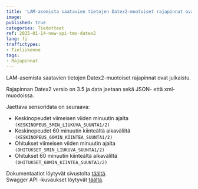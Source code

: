 ```yaml
---
title: 'LAM-asemista saatavien tietojen Datex2-muotoiset rajapinnat ovat julkaistu.'
image:
published: true
categories: Tiedotteet
ref: 2025-01-14-new-api-tms-datex2
lang: fi
traffictypes:
- Tieliikenne
tags:
- Rajapinnat
---
```


LAM-asemista saatavien tietojen Datex2-muotoiset rajapinnat ovat julkaistu.

Rajapinnan Datex2 versio on 3.5 ja data jaetaan sekä JSON- että xml-muodoissa.

Jaettava sensoridata on seuraava:

- Keskinopeudet viimeisen viiden minuutin ajalta
  `(KESKINOPEUS_5MIN_LIUKUVA_SUUNTA1/2)`
- Keskinopeudet 60 minuutin kiinteältä aikaväliltä
  `(KESKINOPEUS_60MIN_KIINTEA_SUUNTA1/2)`
- Ohitukset viimeisen viiden minuutin ajalta
  `(OHITUKSET_5MIN_LIUKUVA_SUUNTA1/2)`
- Ohitukset 60 minuutin kiinteältä aikaväliltä
  `(OHITUKSET_60MIN_KIINTEA_SUUNTA1/2)`

Dokumentaatiot löytyvät sivustolta
[täältä](/tieliikenne/#liikenteen-nopeus--ja-määrätiedot-datex2-muodossa).\
Swagger API -kuvaukset löytyvät
[täältä](https://tie.digitraffic.fi/swagger/#/TMS%20V1).
